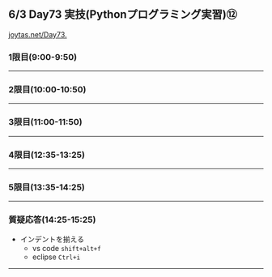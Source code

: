 ## 6/3 Day73 実技(Pythonプログラミング実習)⑫
[joytas.net/Day73.]()
### 1限目(9:00-9:50)
---
### 2限目(10:00-10:50)
---
### 3限目(11:00-11:50)
---
### 4限目(12:35-13:25)
---
### 5限目(13:35-14:25)
---
### 質疑応答(14:25-15:25)
- インデントを揃える
	- vs code `shift+alt+f`
	- eclipse `Ctrl+i`
---
